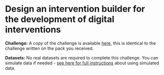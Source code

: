 # Design an intervention builder for the development of digital interventions

**Challenge:** A *copy* of the challenge is available [here](challenge.md), this is identical to the challenge written on the pack you received.

**Datasets:** No real datasets are required to complete this challenge.  You can simulate data if needed - [see here for full instructions](https://github.com/WellcomeIdeathon2023/simulated_data) about using simulated data.
